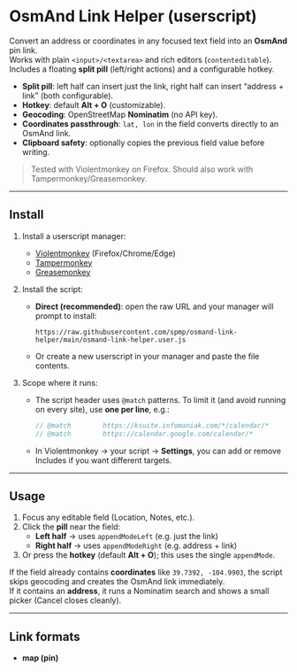 # OsmAnd Link Helper (userscript)

Convert an address or coordinates in any focused text field into an **OsmAnd** pin link.  
Works with plain `<input>/<textarea>` and rich editors (`contenteditable`).  
Includes a floating **split pill** (left/right actions) and a configurable hotkey.

- **Split pill**: left half can insert just the link, right half can insert “address + link” (both configurable).
- **Hotkey**: default **Alt + O** (customizable).
- **Geocoding**: OpenStreetMap **Nominatim** (no API key).
- **Coordinates passthrough**: `lat, lon` in the field converts directly to an OsmAnd link.
- **Clipboard safety**: optionally copies the previous field value before writing.

> Tested with Violentmonkey on Firefox. Should also work with Tampermonkey/Greasemonkey.

---

## Install

1. Install a userscript manager:
   - [Violentmonkey](https://violentmonkey.github.io/) (Firefox/Chrome/Edge)
   - [Tampermonkey](https://www.tampermonkey.net/)
   - [Greasemonkey](https://www.greasespot.net/)

2. Install the script:
   - **Direct (recommended)**: open the raw URL and your manager will prompt to install:
     ```
     https://raw.githubusercontent.com/spmp/osmand-link-helper/main/osmand-link-helper.user.js
     ```
   - Or create a new userscript in your manager and paste the file contents.

3. Scope where it runs:
   - The script header uses `@match` patterns. To limit it (and avoid running on every site), use **one per line**, e.g.:
     ```js
     // @match        https://ksuite.infomaniak.com/*/calendar/*
     // @match        https://calendar.google.com/calendar/*
     ```
   - In Violentmonkey → your script → **Settings**, you can add or remove Includes if you want different targets.

---

## Usage

1. Focus any editable field (Location, Notes, etc.).
2. Click the **pill** near the field:
   - **Left half** → uses `appendModeLeft` (e.g. just the link)
   - **Right half** → uses `appendModeRight` (e.g. address + link)
3. Or press the **hotkey** (default **Alt + O**); this uses the single `appendMode`.

If the field already contains **coordinates** like `39.7392, -104.9903`, the script skips geocoding and creates the OsmAnd link immediately.  
If it contains an **address**, it runs a Nominatim search and shows a small picker (Cancel closes cleanly).

---

## Link formats

- **map (pin)**  
